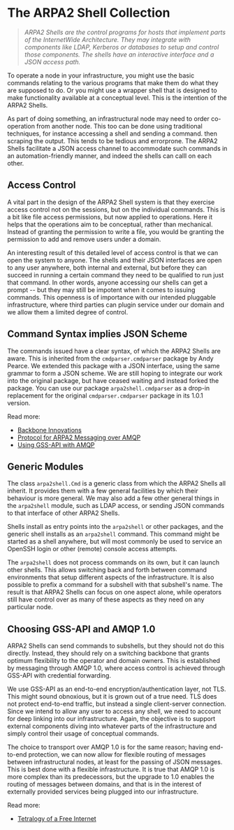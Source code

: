 # The ARPA2 Shell Collection

> *ARPA2 Shells are the control programs for hosts that implement
> parts of the InternetWide Architecture.  They may integrate with
> components like LDAP, Kerberos or databases to setup and control 
> those components.  The shells have an interactive interface and
> a JSON access path.*

To operate a node in your infrastructure, you might use the basic
commands relating to the various programs that make them do what
they are supposed to do.  Or you might use a wrapper shell that
is designed to make functionality available at a conceptual level.
This is the intention of the ARPA2 Shells.

As part of doing something, an infrastructural node may need to
order co-operation from another node.  This too can be done using
traditional techniques, for instance accessing a shell and sending
a command. then scraping the output.  This tends to be tedious and
errorprone.  The ARPA2 Shells facilitate a JSON access channel to
accommodate such commands in an automation-friendly manner, and
indeed the shells can calll on each other.


## Access Control

A vital part in the design of the ARPA2 Shell system is that they
exercise access control not on the sessions, but on the individual
commands.  This is a bit like file access permissions, but now
applied to operations.  Here it helps that the operations aim to
be conceptual, rather than mechanical.  Instead of granting the
permission to write a file, you would be granting the permission
to add and remove users under a domain.

An interesting result of this detailed level of access control is
that we can open the system to anyone.  The shells and their JSON
interfaces are open to any user anywhere, both internal and external,
but before they can succeed in running a certain command they need
to be qualified to run just that command.  In other words, anyone
accessing our shells can get a prompt -- but they may still be
impotent when it comes to issuing commands.  This openness is of
importance with our intended pluggable infrastructure, where
third parties can plugin service under our domain and we allow
them a limited degree of control.


## Command Syntax implies JSON Scheme

The commands issued have a clear syntax, of which the ARPA2 Shells
are aware.  This is inherited from the `cmdparser.cmdparser` package
by Andy Pearce.  We extended this package with a JSON interface,
using the same grammar to form a JSON scheme.  We are still hoping
to integrate our work into the original package, but have ceased
waiting and instead forked the package.  You can use our package
`arpa2shell.cmdparser` as a drop-in replacement for the original
`cmdparser.cmdparser` package in its 1.0.1 version.

Read more:

  * [Backbone Innovations](http://internetwide.org/blog/2018/11/22/backbone-innovations.html)
  * [Protocol for ARPA2 Messaging over AMQP](PROTOCOL.MD)
  * [Using GSS-API with AMQP](GSS-API.MD)


## Generic Modules

The class `arpa2shell.Cmd` is a generic class from which the
ARPA2 Shells all inherit.  It provides them with a few general
facilities by which their behaviour is more general.  We may
also add a few other general things in the `arpa2shell` module,
such as LDAP access, or sending JSON commands to that interface
of other ARPA2 Shells.

Shells install as entry points into the `arpa2shell` or other
packages, and the generic shell installs as an `arpa2shell`
command.  This command might be started as a shell anywhere,
but will most commonly be used to service an OpenSSH login
or other (remote) console access attempts.

The `arpa2shell` does not process commands on its own, but it
can launch other shells.  This allows switching back and forth
between command environments that setup different aspects of
the infrastructure.  It is also possible to prefix a command
for a subshell with that subshell's name.  The result is that
ARPA2 Shells can focus on one aspect alone, while operators
still have control over as many of these aspects as they need
on any particular node.


## Choosing GSS-API and AMQP 1.0

ARPA2 Shells can send commands to subshells, but they should
not do this directly.  Instead, they should rely on a switching
backbone that grants optimum flexibility to the operator and
domain owners.  This is established by messaging through AMQP 1.0,
where access control is achieved through GSS-API with credential
forwarding.

We use GSS-API as an end-to-end encryption/authentication layer,
not TLS.  This might sound obnoxious, but it is grown out of a
true need.  TLS does not protect end-to-end traffic, but instead
a single client-server connection.  Since we intend to allow any
user to access any shell, we need to account for deep linking into
our infrastructure.  Again, the objective is to support external
components diving into whatever parts of the infrastructure and
simply control their usage of conceptual commands.

The choice to transport over AMQP 1.0 is for the same reason;
having end-to-end protection, we can now allow for flexible
routing of messages between infrastructural nodes, at least
for the passing of JSON messages.  This is best done with a
flexible infrastructure.  It is true that AMQP 1.0 is more
complex than its predecessors, but the upgrade to 1.0 enables
the routing of messages between domains, and that is in the
interest of externally provided services being plugged into
our infrastructure.

Read more:

  * [Tetralogy of a Free Internet](http://internetwide.org/blog/2016/06/24/iwo-phases.html)
